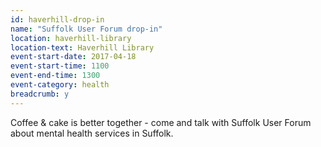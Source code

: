 ```yaml
---
id: haverhill-drop-in
name: "Suffolk User Forum drop-in"
location: haverhill-library
location-text: Haverhill Library
event-start-date: 2017-04-18
event-start-time: 1100
event-end-time: 1300
event-category: health
breadcrumb: y
---
```


Coffee & cake is better together - come and talk with Suffolk User Forum about mental health services in Suffolk.
